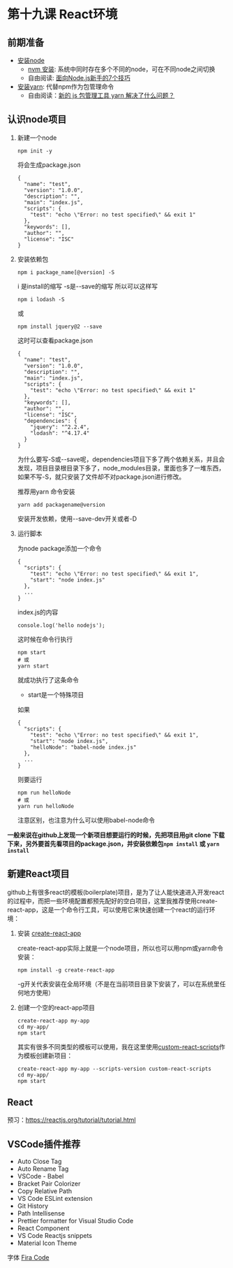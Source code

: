 # 第十九课 React环境

## 前期准备

* [安装node](https://nodejs.org/en/)
    * [nvm 安装](http://www.imooc.com/article/14617): 系统中同时存在多个不同的node，可在不同node之间切换
    * 自由阅读: [面向Node.js新手的7个技巧](https://jinlong.github.io/2013/10/17/7-tips-for-a-node-dot-js-padawan/)
* [安装yarn](https://yarnpkg.com/zh-Hans/docs/install): 代替npm作为包管理命令
    * 自由阅读：[新的 js 包管理工具 yarn 解决了什么问题？](https://zhuanlan.zhihu.com/p/22967139)

## 认识node项目

1. 新建一个node

    ```
    npm init -y
    ```
    将会生成package.json

    ```
    {
      "name": "test",
      "version": "1.0.0",
      "description": "",
      "main": "index.js",
      "scripts": {
        "test": "echo \"Error: no test specified\" && exit 1"
      },
      "keywords": [],
      "author": "",
      "license": "ISC"
    }
    ```

2. 安装依赖包

    ```
    npm i package_name[@version] -S
    ```

    i 是install的缩写
    -s是--save的缩写
    所以可以这样写

    ```
    npm i lodash -S
    ```
    或

    ```
    npm install jquery@2 --save
    ```

    这时可以查看package.json

    ```
    {
      "name": "test",
      "version": "1.0.0",
      "description": "",
      "main": "index.js",
      "scripts": {
        "test": "echo \"Error: no test specified\" && exit 1"
      },
      "keywords": [],
      "author": "",
      "license": "ISC",
      "dependencies": {
        "jquery": "^2.2.4",
        "lodash": "^4.17.4"
      }
    }
    ```

    为什么要写-S或--save呢，dependencies项目下多了两个依赖关系，并且会发现，项目目录根目录下多了，node_modules目录，里面也多了一堆东西，如果不写-S，就只安装了文件却不对package.json进行修改。

    推荐用yarn 命令安装

    ```
    yarn add packagename@version
    ```

    安装开发依赖，使用--save-dev开关或者-D

3. 运行脚本

    为node package添加一个命令

    ```
    {
      "scripts": {
        "test": "echo \"Error: no test specified\" && exit 1",
        "start": "node index.js"
      },
      ...
    }

    ```

    index.js的内容

    ```
    console.log('hello nodejs');
    ```

    这时候在命令行执行

    ```
    npm start
    # 或
    yarn start
    ```

    就成功执行了这条命令

    * start是一个特殊项目

    如果

    ```
    {
      "scripts": {
        "test": "echo \"Error: no test specified\" && exit 1",
        "start": "node index.js",
        "helloNode": "babel-node index.js"
      },
      ...
    }
    ```

    则要运行

    ```
    npm run helloNode
    # 或
    yarn run helloNode
    ```

    注意区别，也注意为什么可以使用babel-node命令

**一般来说在github上发现一个新项目想要运行的时候，先把项目用git clone 下载下来，另外要首先看项目的package.json，并安装依赖包``` npm install ``` 或 ``` yarn install ```**

## 新建React项目

github上有很多react的模板(boilerplate)项目，是为了让人能快速进入开发react的过程中，而把一些环境配置都预先配好的空白项目，这里我推荐使用create-react-app，这是一个命令行工具，可以使用它来快速创建一个react的运行环境：

1. 安装 [create-react-app](https://github.com/facebookincubator/create-react-app)

    create-react-app实际上就是一个node项目，所以也可以用npm或yarn命令安装：

    ```
    npm install -g create-react-app
    ```

    -g开关代表安装在全局环境（不是在当前项目目录下安装了，可以在系统里任何地方使用）

2. 创建一个空的react-app项目

    ```
    create-react-app my-app
    cd my-app/
    npm start
    ```

    其实有很多不同类型的模板可以使用，我在这里使用[custom-react-scripts](https://github.com/kitze/custom-react-scripts)作为模板创建新项目：

    ```
    create-react-app my-app --scripts-version custom-react-scripts
    cd my-app/
    npm start
    ```

## React

预习：https://reactjs.org/tutorial/tutorial.html

## VSCode插件推荐

* Auto Close Tag
* Auto Rename Tag
* VSCode - Babel
* Bracket Pair Colorizer
* Copy Relative Path
* VS Code ESLint extension
* Git History
* Path Intellisense
* Prettier formatter for Visual Studio Code
* React Component
* VS Code Reactjs snippets
* Material Icon Theme

字体 [Fira Code](https://github.com/tonsky/FiraCode/wiki/VS-Code-Instructions)